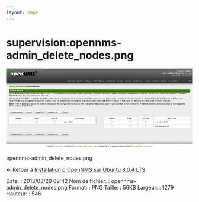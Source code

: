 ```yaml
---
layout: page
---
```


supervision:opennms-admin\_delete\_nodes.png
============================================

[![opennms-admin\_delete\_nodes.png](../../assets/media/supervision/opennms-admin_delete_nodes.png@cache=&w=899&h=384 "opennms-admin_delete_nodes.png")](../../assets/media/supervision/opennms-admin_delete_nodes.png@cache= "Afficher le fichier original")

opennms-admin\_delete\_nodes.png

← Retour à [Installation d'OpenNMS sur Ubuntu 8.0.4
LTS](../../opennms/install-on-ubuntu.html "opennms:install-on-ubuntu")

Date:
:   2013/03/29 09:42
Nom de fichier:
:   opennms-admin\_delete\_nodes.png
Format:
:   PNG
Taille:
:   56KB
Largeur:
:   1279
Hauteur:
:   546

